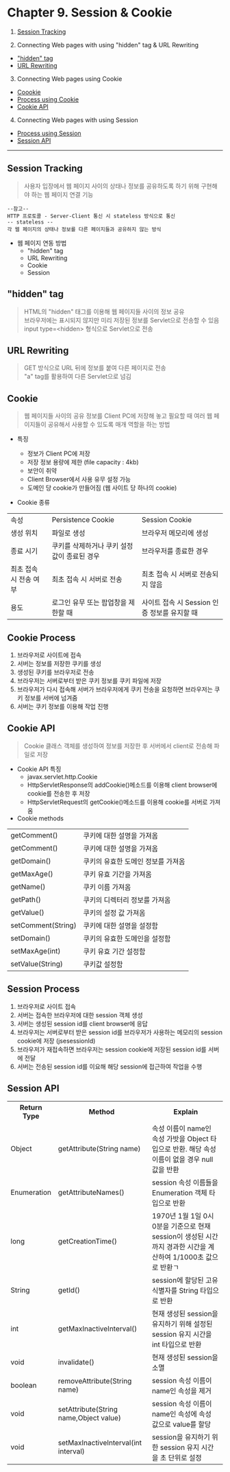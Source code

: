 # Chapter 9. Session & Cookie

1. [Session Tracking](#Session-Tracking)

2. Connecting Web pages with using "hidden" tag & URL Rewriting
- ["hidden" tag](#"hidden"-tag)
- [URL Rewriting](#url-rewriting)

3. Connecting Web pages using Cookie
- [Coookie](#cookie)
- [Process using Cookie](#cookie-process)
- [Cookie API](#cookie-api)

4. Connecting Web pages with using Session
- [Process using Session](#session-process)
- [Session API](#session-api)


<hr>

## Session Tracking
> 사용자 입장에서 웹 페이지 사이의 상태나 정보를 공유하도록 하기 위해 구현해야 하는 웹 페이지 연결 기능
<pre><code>--참고--
HTTP 프로토콜 - Server-Client 통신 시 stateless 방식으로 통신
-- stateless --
각 웹 페이지의 상태나 정보를 다른 페이지들과 공유하지 않는 방식
</code></pre>
- 웹 페이지 연동 방법
  - "hidden" tag
  - URL Rewriting
  - Cookie
  - Session


## "hidden" tag
> HTML의 "hidden" 태그를 이용해 웹 페이지들 사이의 정보 공유<br>
> 브라우저에는 표시되지 않지만 미리 저장된 정보를 Servlet으로 전송할 수 있음<br>
> input type=\<hidden\> 형식으로 Servlet으로 전송

## URL Rewriting
> GET 방식으로 URL 뒤에 정보를 붙여 다른 페이지로 전송<br>
> "a" tag를 활용하여 다른 Servlet으로 넘김


## Cookie
> 웹 페이지들 사이의 공유 정보를 Client PC에 저장해 놓고 필요할 때 여러 웹 페이지들이 공유해서 사용할 수 있도록 매개 역할을 하는 방법
- 특징
  - 정보가 Client PC에 저장
  - 저장 정보 용량에 제한 (file capacity : 4kb)
  - 보안이 취약
  - Client Browser에서 사용 유무 설정 가능
  - 도메인 당 cookie가 만들어짐 (웹 사이트 당 하나의 cookie)

- Cookie 종류
<table>
  <tr>
    <td>속성</td>
    <td>Persistence Cookie</td>
    <td>Session Cookie</td>
  </tr>
  <tr>
    <td>생성 위치</td>
    <td>파일로 생성</td>
    <td>브라우저 메모리에 생성</td>
  </tr>
  <tr>
    <td>종료 시기</td>
    <td>쿠키를 삭제하거나 쿠키 설정 값이 종료된 경우</td>
    <td>브라우저를 종료한 경우</td>
  </tr>
  <tr>
    <td>최초 접속 시 전송 여부</td>
    <td>최초 접속 시 서버로 전송</td>
    <td>최초 접속 시 서버로 전송되지 않음</td>
  </tr>
  <tr>
    <td>용도</td>
    <td>로그인 유무 또는 팝업창을 제한할 때</td>
    <td>사이트 접속 시 Session 인증 정보를 유지할 때</td>
  </tr>
</table>
  
## Cookie Process
1. 브라우저로 사이트에 접속
2. 서버는 정보를 저장한 쿠키를 생성
3. 생성된 쿠키를 브라우저로 전송
4. 브라우저는 서버로부터 받은 쿠키 정보를 쿠키 파일에 저장
5. 브라우저가 다시 접속해 서버가 브라우저에게 쿠키 전송을 요청하면 브라우저는 쿠키 정보를 서버에 넘겨줌
6. 서버는 쿠키 정보를 이용해 작업 진행


## Cookie API
> Cookie 클래스 객체를 생성하여 정보를 저장한 후 서버에서 client로 전송해 파일로 저장
- Cookie API 특징
  - javax.servlet.http.Cookie
  - HttpServletResponse의 addCookie()메소드를 이용해 client browser에 cookie를 전송한 후 저장
  - HttpServletRequest의 getCookie()메소드를 이용해 cookie를 서버로 가져옴
- Cookie methods
<table>
  <tr>
    <td>getComment()</td>
    <td>쿠키에 대한 설명을 가져옴</td>
  </tr>
  <tr>
    <td>getComment()</td>
    <td>쿠키에 대한 설명을 가져옴</td>
  </tr>
  <tr>
    <td>getDomain()</td>
    <td>쿠키의 유효한 도메인 정보를 가져옴</td>
  </tr>
  <tr>
    <td>getMaxAge()</td>
    <td>쿠키 유효 기간을 가져옴</td>
  </tr>
  <tr>
    <td>getName()</td>
    <td>쿠키 이름 가져옴</td>
  </tr>
  <tr>
    <td>getPath()</td>
    <td>쿠키의 디렉터리 정보를 가져옴</td>
  </tr>
  <tr>
    <td>getValue()</td>
    <td>쿠키의 설정 값 가져옴</td>
  </tr>
  <tr>
    <td>setComment(String)</td>
    <td>쿠키에 대한 설명을 설정함</td>
  </tr>
  <tr>
    <td>setDomain()</td>
    <td>쿠키의 유효한 도메인을 설정함</td>
  </tr>
  <tr>
    <td>setMaxAge(int)</td>
    <td>쿠키 유효 기간 설정함</td>
  </tr>
  <tr>
    <td>setValue(String)</td>
    <td>쿠키값 설정함</td>
  </tr>
  </table>
  
  
## Session Process
1. 브라우저로 사이트 접속
2. 서버는 접속한 브라우저에 대한 session 객체 생성
3. 서버는 생성된 session id를 client browser에 응답
4. 브라우저는 서버로부터 받은 session id를 브라우저가 사용하는 메모리의 session cookie에 저장 (jsesessionId)
5. 브라우저가 재접속하면 브라우저는 session cookie에 저장된 session id를 서버에 전달
6. 서버는 전송된 session id를 이요해 해당 session에 접근하여 작업을 수행

## Session API
<table>
  <tr>
    <th>Return Type</th>
    <th>Method</th>
    <th>Explain</th>
  </tr>
  <tr>
    <td>Object</td>
    <td>getAttribute(String name)</td>
    <td>속성 이름이 name인 속성 가밧을 Object 타입으로 반환. 해당 속성 이름이 없을 경우 null 값을 반환</td>
  </tr>
  <tr>
    <td>Enumeration</td>
    <td>getAttributeNames()</td>
    <td>session 속성 이름들을 Enumeration 객체 타입으로 반환</td>
  </tr>
  <tr>
    <td>long</td>
    <td>getCreationTime()</td>
    <td>1970년 1월 1일 0시 0분을 기준으로 현재 session이 생성된 시간까지 경과한 시간을 계산하여 1/1000초 값으로 반환ㄱ</td>
  </tr>
  <tr>
    <td>String</td>
    <td>getId()</td>
    <td>session에 할당된 고유 식별자를 String 타입으로 반환</td>
  </tr>
  <tr>
    <td>int</td>
    <td>getMaxInactiveInterval()</td>
    <td>현재 생성된 session을 유지하기 위해 설정된 session 유지 시간을 int 타입으로 반환</td>
  </tr>
  <tr>
    <td>void</td>
    <td>invalidate()</td>
    <td>현재 생성된 session을 소멸</td>
  </tr>
  <tr>
    <td>boolean</td>
    <td>removeAttribute(String name)</td>
    <td>session 속성 이름이 name인 속성을 제거</td>
  </tr>
  <tr>
    <td>void</td>
    <td>setAttribute(String name,Object value)</td>
    <td>session 속성 이름이 name인 속성에 속성 값으로 value를 할당</td>
  </tr>
  <tr>
    <td>void</td>
    <td>setMaxInactiveInterval(int interval)</td>
    <td>session을 유지하기 위한 session 유지 시간을 초 단위로 설정</td>
  </tr>
</table>
  
  
  
  
  
  
  
  
  






